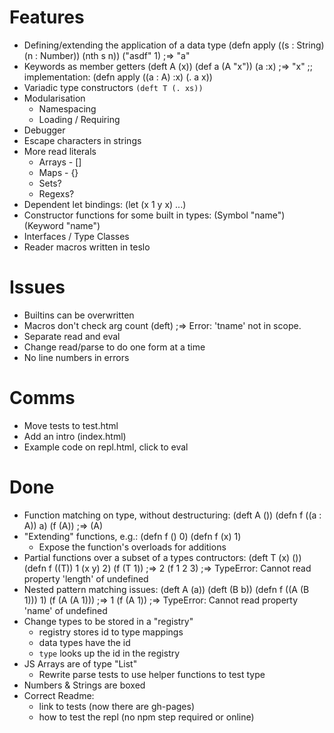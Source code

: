 # Features

 * Defining/extending the application of a data type
    (defn apply ((s : String) (n : Number)) (nth s n)) ("asdf" 1) ;=> "a"
 * Keywords as member getters
    (deft A (x)) (def a (A "x")) (a :x) ;=> "x"
    ;; implementation:
    (defn apply ((a : A) :x) (. a x))
 * Variadic type constructors `(deft T (. xs))`
 * Modularisation
   * Namespacing
   * Loading / Requiring
 * Debugger
 * Escape characters in strings
 * More read literals
   * Arrays - []
   * Maps - {}
   * Sets?
   * Regexs?
 * Dependent let bindings:
    (let (x 1 y x) ...)
 * Constructor functions for some built in types:
    (Symbol "name")
    (Keyword "name")
 * Interfaces / Type Classes
 * Reader macros written in teslo

# Issues

 * Builtins can be overwritten
 * Macros don't check arg count
     (deft) ;=> Error: 'tname' not in scope.
 * Separate read and eval
 * Change read/parse to do one form at a time
 * No line numbers in errors

# Comms

 * Move tests to test.html
 * Add an intro (index.html)
 * Example code on repl.html, click to eval

# Done

 * Function matching on type, without destructuring:
    (deft A ()) (defn f ((a : A)) a) (f (A)) ;=> (A)
 * "Extending" functions, e.g.:
    (defn f () 0)
    (defn f (x) 1)
   * Expose the function's overloads for additions
 * Partial functions over a subset of a types contructors:
    (deft T (x) ())
    (defn f ((T)) 1 (x y) 2)
    (f (T 1)) ;=> 2
    (f 1 2 3) ;=> TypeError: Cannot read property 'length' of undefined
 * Nested pattern matching issues:
     (deft A (a)) (deft (B b)) (defn f ((A (B 1))) 1) (f (A (A 1))) ;=> 1
     (f (A 1))     ;=> TypeError: Cannot read property 'name' of undefined
 * Change types to be stored in a "registry"
   * registry stores id to type mappings
   * data types have the id
   * `type` looks up the id in the registry
 * JS Arrays are of type "List"
   * Rewrite parse tests to use helper functions to test type
 * Numbers & Strings are boxed
 * Correct Readme:
   * link to tests (now there are gh-pages)
   * how to test the repl (no npm step required or online)
